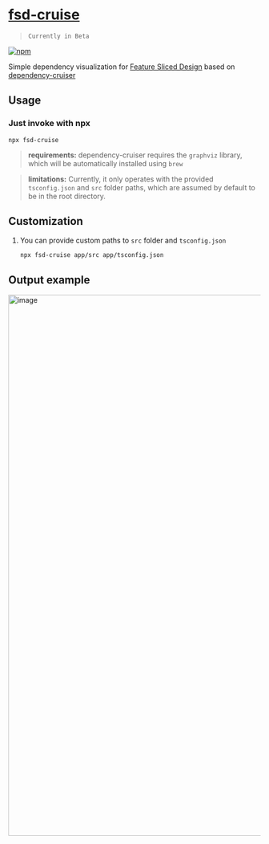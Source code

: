# [fsd-cruise](https://www.npmjs.com/package/fsd-cruise)

> `Currently in Beta`

[npm]: https://www.npmjs.com/package/fsd-cruise

[![npm](https://img.shields.io/npm/v/fsd-cruise?style=flat-square)][npm]

Simple dependency visualization for [Feature Sliced Design](https://feature-sliced.design/) based on [dependency-cruiser](https://www.npmjs.com/package/dependency-cruiser)

## Usage

### Just invoke with npx

```shell
npx fsd-cruise
```
> **requirements:** dependency-cruiser requires the `graphviz` library, which will be automatically installed using `brew`

> **limitations:** Currently, it only operates with the provided `tsconfig.json` and `src` folder paths, which are assumed by default to be in the root directory.
## Customization

1. You can provide custom paths to `src` folder and `tsconfig.json`
    ```shell
    npx fsd-cruise app/src app/tsconfig.json
    ```

## Output example
<img width="1078" alt="image" src="https://github.com/s4ff0x/fsd-cruise/assets/46251157/187837b4-5f79-425a-8e86-b34fa90e7a48">
